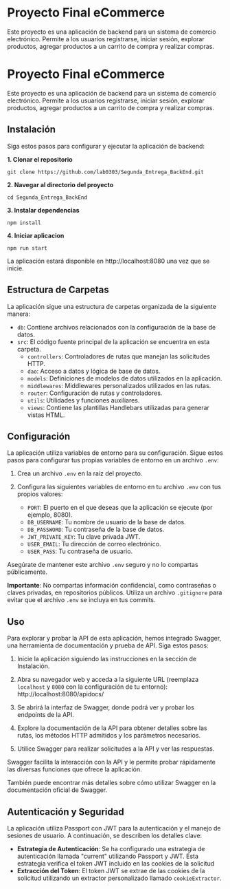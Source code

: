 # Proyecto Final eCommerce

Este proyecto es una aplicación de backend para un sistema de comercio electrónico. Permite a los usuarios registrarse, iniciar sesión, explorar productos, agregar productos a un carrito de compra y realizar compras.

# Proyecto Final eCommerce

Este proyecto es una aplicación de backend para un sistema de comercio electrónico. Permite a los usuarios registrarse, iniciar sesión, explorar productos, agregar productos a un carrito de compra y realizar compras.

## Instalación

Siga estos pasos para configurar y ejecutar la aplicación de backend:

**1. Clonar el repositorio**

```
git clone https://github.com/lab0303/Segunda_Entrega_BackEnd.git
```

**2. Navegar al directorio del proyecto**
```
cd Segunda_Entrega_BackEnd
```
**3. Instalar dependencias**

```
npm install
```

**4. Iniciar aplicacion**

```
npm run start
```
La aplicación estará disponible en http://localhost:8080 una vez que se inicie.

## Estructura de Carpetas

La aplicación sigue una estructura de carpetas organizada de la siguiente manera:

- `db`: Contiene archivos relacionados con la configuración de la base de datos.
- `src`: El código fuente principal de la aplicación se encuentra en esta carpeta.
  - `controllers`: Controladores de rutas que manejan las solicitudes HTTP.
  - `dao`: Acceso a datos y lógica de base de datos.
  - `models`: Definiciones de modelos de datos utilizados en la aplicación.
  - `middlewares`: Middlewares personalizados utilizados en las rutas.
  - `router`: Configuración de rutas y controladores.
  - `utils`: Utilidades y funciones auxiliares.
  - `views`: Contiene las plantillas Handlebars utilizadas para generar vistas HTML.

## Configuración

La aplicación utiliza variables de entorno para su configuración. Sigue estos pasos para configurar tus propias variables de entorno en un archivo `.env`:

1. Crea un archivo `.env` en la raíz del proyecto.

2. Configura las siguientes variables de entorno en tu archivo `.env` con tus propios valores:

   - `PORT`: El puerto en el que deseas que la aplicación se ejecute (por ejemplo, 8080).
   - `DB_USERNAME`: Tu nombre de usuario de la base de datos.
   - `DB_PASSWORD`: Tu contraseña de la base de datos.
   - `JWT_PRIVATE_KEY`: Tu clave privada JWT.
   - `USER_EMAIL`: Tu dirección de correo electrónico.
   - `USER_PASS`: Tu contraseña de usuario.

Asegúrate de mantener este archivo `.env` seguro y no lo compartas públicamente.

**Importante**: No compartas información confidencial, como contraseñas o claves privadas, en repositorios públicos. Utiliza un archivo `.gitignore` para evitar que el archivo `.env` se incluya en tus commits.
## Uso

Para explorar y probar la API de esta aplicación, hemos integrado Swagger, una herramienta de documentación y prueba de API. Siga estos pasos:

1. Inicie la aplicación siguiendo las instrucciones en la sección de Instalación.

2. Abra su navegador web y acceda a la siguiente URL (reemplaza `localhost` y `8080` con la configuración de tu entorno):
   http://localhost:8080/apidocs/

3. Se abrirá la interfaz de Swagger, donde podrá ver y probar los endpoints de la API.

4. Explore la documentación de la API para obtener detalles sobre las rutas, los métodos HTTP admitidos y los parámetros necesarios.

5. Utilice Swagger para realizar solicitudes a la API y ver las respuestas.

Swagger facilita la interacción con la API y le permite probar rápidamente las diversas funciones que ofrece la aplicación.

También puede encontrar más detalles sobre cómo utilizar Swagger en la documentación oficial de Swagger.

## Autenticación y Seguridad

La aplicación utiliza Passport con JWT para la autenticación y el manejo de sesiones de usuario. A continuación, se describen los detalles clave:

- **Estrategia de Autenticación**: Se ha configurado una estrategia de autenticación llamada "current" utilizando Passport y JWT. Esta estrategia verifica el token JWT incluido en las cookies de la solicitud
- **Extracción del Token**: El token JWT se extrae de las cookies de la solicitud utilizando un extractor personalizado llamado `cookieExtractor`.
